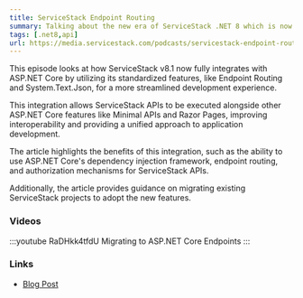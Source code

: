 ```yaml
---
title: ServiceStack Endpoint Routing
summary: Talking about the new era of ServiceStack .NET 8 which is now more integrated then ever with support for ASP.NET Core Endpoint Routing and IoC    
tags: [.net8,api]
url: https://media.servicestack.com/podcasts/servicestack-endpoint-routing.mp3
---
```


This episode looks at how ServiceStack v8.1 now fully integrates with ASP.NET Core by utilizing 
its standardized features, like Endpoint Routing and System.Text.Json, for a more streamlined 
development experience. 

This integration allows ServiceStack APIs to be executed alongside other ASP.NET Core features 
like Minimal APIs and Razor Pages, improving interoperability and providing a unified approach 
to application development. 

The article highlights the benefits of this integration, such as the ability to use ASP.NET Core's 
dependency injection framework, endpoint routing, and authorization mechanisms for ServiceStack APIs. 

Additionally, the article provides guidance on migrating existing ServiceStack projects to 
adopt the new features.

### Videos

:::youtube RaDHkk4tfdU
Migrating to ASP.NET Core Endpoints
:::

### Links

- [Blog Post](/posts/servicestack-endpoint-routing)